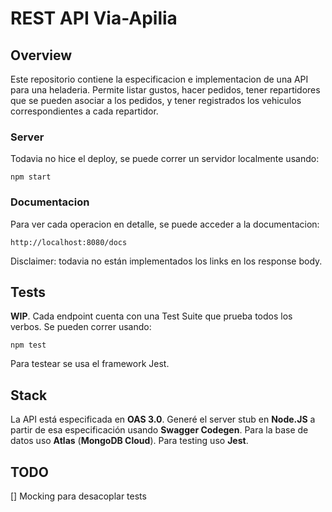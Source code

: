 # REST API Via-Apilia

## Overview
Este repositorio contiene la especificacion e implementacion de una API para una heladeria. Permite listar gustos, hacer pedidos, tener repartidores que se pueden asociar a los pedidos, y tener registrados los vehiculos correspondientes a cada repartidor.

### Server
Todavia no hice el deploy, se puede correr un servidor localmente usando:

```
npm start
```

### Documentacion
 Para ver cada operacion en detalle, se puede acceder a la documentacion:


```
http://localhost:8080/docs
```
Disclaimer: todavia no están implementados los links en los response body.

## Tests
**WIP**. Cada endpoint cuenta con una Test Suite que prueba todos los verbos. Se pueden correr usando:
```
npm test
```
Para testear se usa el framework Jest.

## Stack
La API está especificada en **OAS 3.0**. Generé el server stub en **Node.JS** a partir de esa especificación usando **Swagger Codegen**. Para la base de datos uso **Atlas** (**MongoDB Cloud**). Para testing uso **Jest**.

## TODO
[] Mocking para desacoplar tests